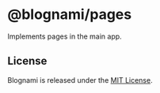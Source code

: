 
# @blognami/pages

Implements pages in the main app.

## License

Blognami is released under the [MIT License](https://opensource.org/licenses/MIT).
